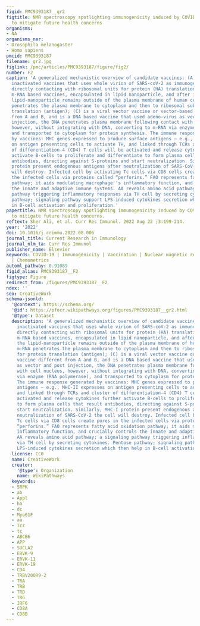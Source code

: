 ```yaml
---
figid: PMC9393187__gr2
figtitle: NMR spectroscopy spotlighting immunogenicity induced by COVID-19 vaccination
  to mitigate future health concerns
organisms:
- NA
organisms_ner:
- Drosophila melanogaster
- Homo sapiens
pmcid: PMC9393187
filename: gr2.jpg
figlink: /pmc/articles/PMC9393187/figure/fig2/
number: F2
caption: 'A generalized mechanistic overview of candidate vaccines: (A) represents
  inactivated vaccines that uses whole virion of SARS-coV-2 as immunogen (S-protein),
  directly contacting with ribosomal units for protein (HA) translation; (B) shows
  m-RNA based vaccines, encapsulated in lipid nanoparticle, and after injecting, the
  lipid-nanoparticle remains outside of the plasma membrane of human cell and m-RNA
  penetrates the plasma membrane to cytoplasm and then to ribosomal subunits for protein
  translation (antigen); (C) is a viral vector vaccine or vector-based vaccine different
  from A and B, and is a DNA based vaccine that used adeno-virus as vector and post
  injection, the DNA penetrates plasma membrane following contact with cell nucleus,
  however, without integrating with DNA, converting to m-RNA via enzyme (RNA polymerase),
  and transported to cytoplasm for protein synthesis. The immune response generated
  by vaccines: MHC genes expressed to produce surface antigens – e.g., MHC-II expresses
  on antigen presenting cells to activate TH, and linked through TCRs and cluster
  of differentiation-4 (CD4) T cells will be activated and release cytokines further
  activate B-cells to proliferate and differentiate to form plasma cells that result
  antibodies, directing against S-proteins and start neutralization. Similarly, MHC-I
  protein present endogenous antigens after neutralization of SARS-CoV-2 the cell
  will destroy. Infected cell by activating Tc cells via CD8 cells create pores in
  the infected cells via proteins called “perforins.” FAO represents fatty acid oxidation
  pathway; it aids modulating macrophage''s inflammatory function, and crucially controls
  the innate and adaptive immune systems. AA reveals amino acid pathway; a signaling
  pathway triggering inflammatory responses via TH cell by secreting cytokines. Pentose
  pathway; signaling pathway support LPS-induced cytokines secretion which then help
  in B-cell activation and proliferation.'
papertitle: NMR spectroscopy spotlighting immunogenicity induced by COVID-19 vaccination
  to mitigate future health concerns.
reftext: Sher Ali, et al. Curr Res Immunol. 2022 Aug 22 ;3:199-214.
year: '2022'
doi: 10.1016/j.crimmu.2022.08.006
journal_title: Current Research in Immunology
journal_nlm_ta: Curr Res Immunol
publisher_name: Elsevier
keywords: COVID-19 | Immunogenicity | Vaccination | Nuclear magnetic resonance spectroscopy
  | Chemometrics
automl_pathway: 0.91089
figid_alias: PMC9393187__F2
figtype: Figure
redirect_from: /figures/PMC9393187__F2
ndex: ''
seo: CreativeWork
schema-jsonld:
  '@context': https://schema.org/
  '@id': https://pfocr.wikipathways.org/figures/PMC9393187__gr2.html
  '@type': Dataset
  description: 'A generalized mechanistic overview of candidate vaccines: (A) represents
    inactivated vaccines that uses whole virion of SARS-coV-2 as immunogen (S-protein),
    directly contacting with ribosomal units for protein (HA) translation; (B) shows
    m-RNA based vaccines, encapsulated in lipid nanoparticle, and after injecting,
    the lipid-nanoparticle remains outside of the plasma membrane of human cell and
    m-RNA penetrates the plasma membrane to cytoplasm and then to ribosomal subunits
    for protein translation (antigen); (C) is a viral vector vaccine or vector-based
    vaccine different from A and B, and is a DNA based vaccine that used adeno-virus
    as vector and post injection, the DNA penetrates plasma membrane following contact
    with cell nucleus, however, without integrating with DNA, converting to m-RNA
    via enzyme (RNA polymerase), and transported to cytoplasm for protein synthesis.
    The immune response generated by vaccines: MHC genes expressed to produce surface
    antigens – e.g., MHC-II expresses on antigen presenting cells to activate TH,
    and linked through TCRs and cluster of differentiation-4 (CD4) T cells will be
    activated and release cytokines further activate B-cells to proliferate and differentiate
    to form plasma cells that result antibodies, directing against S-proteins and
    start neutralization. Similarly, MHC-I protein present endogenous antigens after
    neutralization of SARS-CoV-2 the cell will destroy. Infected cell by activating
    Tc cells via CD8 cells create pores in the infected cells via proteins called
    “perforins.” FAO represents fatty acid oxidation pathway; it aids modulating macrophage''s
    inflammatory function, and crucially controls the innate and adaptive immune systems.
    AA reveals amino acid pathway; a signaling pathway triggering inflammatory responses
    via TH cell by secreting cytokines. Pentose pathway; signaling pathway support
    LPS-induced cytokines secretion which then help in B-cell activation and proliferation.'
  license: CC0
  name: CreativeWork
  creator:
    '@type': Organization
    name: WikiPathways
  keywords:
  - SRPK
  - ab
  - Appl
  - ha
  - dc
  - Myo61F
  - aa
  - Tcr
  - tc
  - ABCB6
  - APP
  - SUCLA2
  - ERVK-9
  - ERVK-11
  - ERVK-19
  - CD4
  - TRBV20OR9-2
  - TRA
  - TRB
  - TRD
  - TRG
  - IRF6
  - CD8A
  - CD8B
---
```

